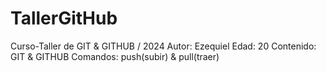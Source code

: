 # TallerGitHub
Curso-Taller de GIT &amp; GITHUB / 2024
Autor: Ezequiel
Edad: 20
Contenido: GIT & GITHUB
Comandos: push(subir) & pull(traer)
